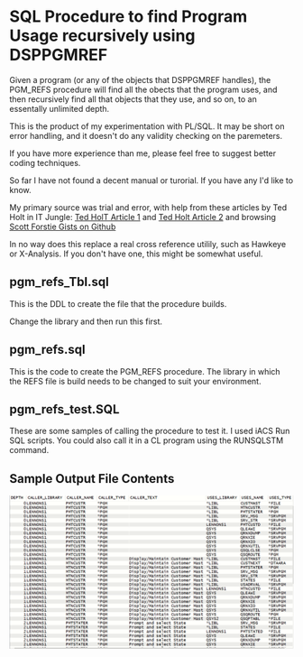 # SQL Procedure to find Program Usage recursively using DSPPGMREF

Given a program (or any of the objects that DSPPGMREF handles), the PGM_REFS procedure will find all the obects that the program uses, and then recursively find all that objects that they use, and so on, to an essentally unlimited depth.

This is the product of my experimentation with PL/SQL. It may be short on error handling, and it doesn't do any validity checking on the paremeters.

If you have more experience than me, please feel free to suggest better coding techniques.

So far I have not found a decent manual or turorial. If you have any I'd like to know. 

My primary source was trial and error, with help
from these articles by Ted Holt in IT Jungle:
    [Ted HolT Article 1](https://www.itjungle.com/2017/06/12/guru-error-handling-sql-pl-part-1/) and 
    [Ted Holt Article 2](https://www.itjungle.com/2017/10/16/guru-error-handling-sql-pl-part-2/)
and browsing [Scott Forstie Gists on Github](https://gist.github.com/forstie
)

In no way does this replace a real cross reference utilily, such as Hawkeye
or X-Analysis. If you don't have one, this might be somewhat useful.

## pgm_refs_Tbl.sql

This is the DDL to create the file that the procedure builds. 

Change the library and then run this first.

## pgm_refs.sql
This is the code to create the PGM_REFS procedure. The library in which the REFS file is build needs to be changed to suit your environment.

## pgm_refs_test.SQL

These are some samples of calling the procedure to test it. I used iACS Run SQL scripts. You could also call it in a CL program using the RUNSQLSTM command.

## Sample Output File Contents

![Sample ](Images/Sample1.png)